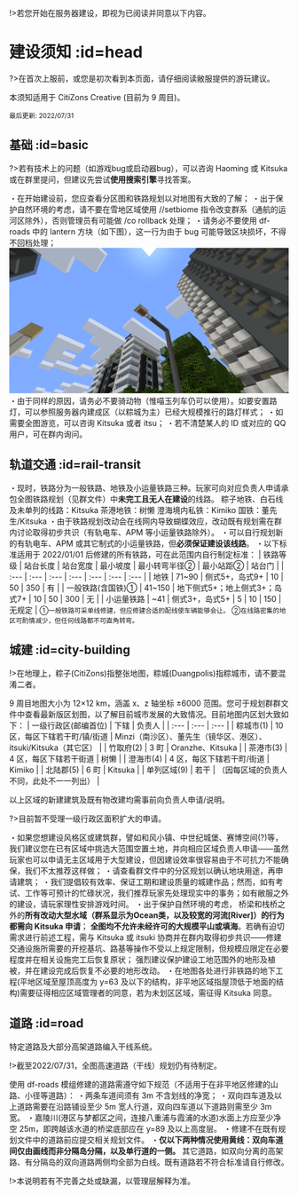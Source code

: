 !>若您开始在服务器建设，即视为已阅读并同意以下内容。

# 建设须知 :id=head

?>在首次上服前，或您是初次看到本页面，请仔细阅读敝服提供的游玩建议。

本须知适用于 CitiZons Creative (目前为 9 周目)。

<small>最后更新: 2022/07/31 </small>

## 基础 :id=basic

?>若有技术上的问题（如游戏bug或启动器bug），可以咨询 Haoming 或 Kitsuka 或在群里提问，但建议先尝试**使用搜索引擎**寻找答案。

・在开始建设前，您应查看分区图和铁路规划以对地图有大致的了解；
・出于保护自然环境的考虑，请不要在雪地区域使用 \/\/setbiome 指令改变群系（通航的运河区除外），否则管理员有可能做 \/co rollback 处理；
・请务必不要使用 df-roads 中的 lantern 方块（如下图），这一行为由于 bug 可能导致区块损坏，不得不回档处理；
![lantern方块](../_media/pic/lantern.png ':size=50%')
・由于同样的原因，请务必不要骑动物（惟喵玉列车仍可以使用）。如要安置路灯，可以参照服务器内建成区（以粽城为主）已经大规模推行的路灯样式；
・如需要全图游览，可以咨询 Kitsuka 或者 itsu；
・若不清楚某人的 ID 或对应的 QQ 用户，可在群内询问。

## 轨道交通 :id=rail-transit

・现时，铁路分为一般铁路、地铁及小运量铁路三种。玩家可向对应负责人申请承包全图铁路规划（见群文件）中**未完工且无人在建设**的线路。
  粽子地铁、白石线及未单列的线路：Kitsuka
  茶港地铁：树懒
  澄海境内私铁：Kimiko
  国铁：董先生\/Kitsuka
・由于铁路规划改动会在线网内导致蝴蝶效应，改动既有规划需在群内讨论取得初步共识（有轨电车、APM 等小运量铁路除外）。
・可以自行规划新的有轨电车、APM 或其它制式的小运量铁路，但**必须保证建设该线路**。
・以下标准适用于 2022\/01\/01 后修建的所有铁路，可在此范围内自行制定标准：
| 铁路等级 | 站台长度 | 站台宽度 | 最小坡度 | 最小转弯半径② | 最小站距② | 站台门 |
| :--- | :--- | :--- | :--- | :--- | :--- | :--- |
| 地铁 | 71~90 | 侧式5+，岛式9+ | 10 | 50 | 350 | 有 |
| 一般铁路(含国铁)① | 41~150 | 地下侧式5+；地上侧式3+；岛式7+ | 10 | 50 | 300 | 无 |
| 小运量铁路 | ~41 | 侧式3+，岛式5+ | 5 | 10 | 150 | 无规定 |
  <small>①一般铁路可采单线修建，但应修建合适的配线使车辆能够会让。</small>
  <small>②在线路密集的地区可酌情减少，但任何线路都不可直角转弯。</small>

## 城建 :id=city-building

!>在地理上，粽子\(CitiZons\)指整张地图，粽城\(Duangpolis\)指粽城市，请不要混淆二者。

9 周目地图大小为 12×12 km，涵盖 x、z 轴坐标 ±6000 范围。您可于规划群群文件中查看最新版区划图，以了解目前城市发展的大致情况。目前地图内区划大致如下：
| 一级行政区(邮编首位) | 下辖 | 负责人 |
| :--- | :--- | :--- |
| 粽城市(1) | 10 区，每区下辖若干町\/镇\/街道 | Minzi（南沙区）、董先生（镜华区、港区）、itsuki\/Kitsuka（其它区） |
| 竹取府(2) | 3 町 | Oranzhe、Kitsuka |
| 茶港市(3) | 4 区，每区下辖若干街道 | 树懒 |
| 澄海市(4) | 4 区，每区下辖若干町\/街道 | Kimiko |
| 北陆郡(5) | 6 町 | Kitsuka |
| 单列区域(9) | 若干 | （因每区域的负责人不同，此处不一一列出） |

以上区域的新建建筑及既有物改建均需事前向负责人申请\/说明。

?>目前暂不受理一级行政区面积扩大的申请。

・如果您想建设风格区或建筑群，譬如和风小镇、中世纪城堡、赛博空间\(?\)等，我们建议您在已有区域中挑选大范围空置土地，并向相应区域负责人申请——虽然玩家也可以申请无主区域用于大型建设，但因建设效率很容易由于不可抗力不能确保，我们不太推荐这样做；
・请查看群文件中的分区规划以确认地块用途，再申请建筑；
・我们提倡较有效率、保证工期和建设质量的城建作品；然而，如有考试、工作等可预计的忙碌状况，我们推荐玩家先处理现实中的事务；如有敝服之外的建设，请玩家理性安排游戏时间。
・出于保护自然环境的考虑，
  桥梁和栈桥之外的**所有改动大型水域（群系显示为Ocean类，以及较宽的河流\[River\]）的行为都需向 Kitsuka 申请**；
  **全图均不允许未经许可的大规模平山或填海**。若确有迫切需求进行前述工程，需与 Kitsuka 或 itsuki 协商并在群内取得初步共识——修建交通设施所需要的开挖基坑、路基等操作不受以上规定限制，但规模应限定在必要程度并在相关设施完工后恢复原状；
  强烈建议保护建设工地范围外的地形及植被，并在建设完成后恢复不必要的地形改动。
・在地图各处进行非铁路的地下工程\(平地区域至屋顶高度为 y\=63 及以下的结构，非平地区域指屋顶低于地面的结构\)需要征得相应区域管理者的同意，若为未划区区域，需征得 Kitsuka 同意。

## 道路 :id=road

特定道路及大部分高架道路编入干线系统。

!>截至2022\/07\/31，全图高速道路（干线）规划仍有待制定。

使用 df-roads 模组修建的道路需遵守如下规范（不适用于在非平地区修建的山路、小径等道路）：
  ・两条车道间须有 3m 不含划线的净宽； 
  ・双向四车道及以上道路需要在沿路铺设至少 5m 宽人行道，双向四车道以下道路则需至少 3m 宽。 
  ・嘉陵川\(港区与梦都区之间，连接八重浦与霞浦的水道\)水面上方应至少净空 25m，即跨越该水道的桥梁底部应在 y=89 及以上高度层。
  ・修建不在既有规划文件中的道路前应提交相关规划文件。
  ・**仅以下两种情况使用黄线：双向车道间仅由画线而非分隔岛分隔，以及单行道的一侧。** 其它道路，如双向分离的高架路、有分隔岛的双向道路两侧均全部为白线。既有道路若不符合标准请自行修改。

!>本说明若有不完善之处或缺漏，以管理层解释为准。
